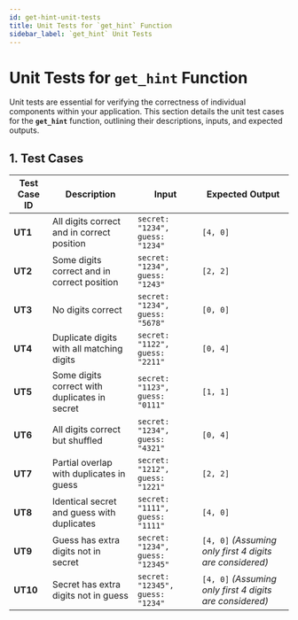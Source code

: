 ```yaml
---
id: get-hint-unit-tests
title: Unit Tests for `get_hint` Function
sidebar_label: `get_hint` Unit Tests
---
```


# Unit Tests for `get_hint` Function

Unit tests are essential for verifying the correctness of individual components within your application. This section details the unit test cases for the **`get_hint`** function, outlining their descriptions, inputs, and expected outputs.

## **1. Test Cases**

| **Test Case ID** | **Description**                               | **Input**                        | **Expected Output**                                      |
| ---------------- | --------------------------------------------- | -------------------------------- | -------------------------------------------------------- |
| **UT1**          | All digits correct and in correct position    | `secret: "1234", guess: "1234"`  | `[4, 0]`                                                 |
| **UT2**          | Some digits correct and in correct position   | `secret: "1234", guess: "1243"`  | `[2, 2]`                                                 |
| **UT3**          | No digits correct                             | `secret: "1234", guess: "5678"`  | `[0, 0]`                                                 |
| **UT4**          | Duplicate digits with all matching digits     | `secret: "1122", guess: "2211"`  | `[0, 4]`                                                 |
| **UT5**          | Some digits correct with duplicates in secret | `secret: "1123", guess: "0111"`  | `[1, 1]`                                                 |
| **UT6**          | All digits correct but shuffled               | `secret: "1234", guess: "4321"`  | `[0, 4]`                                                 |
| **UT7**          | Partial overlap with duplicates in guess      | `secret: "1212", guess: "1221"`  | `[2, 2]`                                                 |
| **UT8**          | Identical secret and guess with duplicates    | `secret: "1111", guess: "1111"`  | `[4, 0]`                                                 |
| **UT9**          | Guess has extra digits not in secret          | `secret: "1234", guess: "12345"` | `[4, 0]` _(Assuming only first 4 digits are considered)_ |
| **UT10**         | Secret has extra digits not in guess          | `secret: "12345", guess: "1234"` | `[4, 0]` _(Assuming only first 4 digits are considered)_ |
